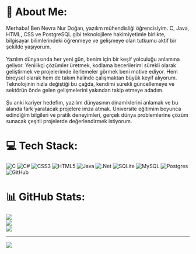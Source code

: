 # 💫 About Me:
Merhaba! Ben Nevra Nur Doğan, yazılım mühendisliği öğrencisiyim. C, Java, HTML, CSS ve PostgreSQL gibi teknolojilere hakimiyetimle birlikte, bilgisayar bilimlerindeki öğrenmeye ve gelişmeye olan tutkumu aktif bir şekilde yaşıyorum.<br><br>Yazılım dünyasında her yeni gün, benim için bir keşif yolculuğu anlamına geliyor. Yenilikçi çözümler üretmek, kodlama becerilerimi sürekli olarak geliştirmek ve projelerimde ilerlemeler görmek beni motive ediyor. Hem bireysel olarak hem de takım halinde çalışmaktan büyük keyif alıyorum. Teknolojinin hızla değiştiği bu çağda, kendimi sürekli güncellemeye ve sektörün önde gelen gelişmelerini yakından takip etmeye adadım.<br><br>Şu anki kariyer hedefim, yazılım dünyasının dinamiklerini anlamak ve bu alanda fark yaratacak projelere imza atmak. Üniversite eğitimim boyunca edindiğim bilgileri ve pratik deneyimleri, gerçek dünya problemlerine çözüm sunacak çeşitli projelerde değerlendirmek istiyorum.


# 💻 Tech Stack:
![C](https://img.shields.io/badge/c-%2300599C.svg?style=for-the-badge&logo=c&logoColor=white) ![C#](https://img.shields.io/badge/c%23-%23239120.svg?style=for-the-badge&logo=csharp&logoColor=white) ![CSS3](https://img.shields.io/badge/css3-%231572B6.svg?style=for-the-badge&logo=css3&logoColor=white) ![HTML5](https://img.shields.io/badge/html5-%23E34F26.svg?style=for-the-badge&logo=html5&logoColor=white) ![Java](https://img.shields.io/badge/java-%23ED8B00.svg?style=for-the-badge&logo=openjdk&logoColor=white) ![.Net](https://img.shields.io/badge/.NET-5C2D91?style=for-the-badge&logo=.net&logoColor=white) ![SQLite](https://img.shields.io/badge/sqlite-%2307405e.svg?style=for-the-badge&logo=sqlite&logoColor=white) ![MySQL](https://img.shields.io/badge/mysql-4479A1.svg?style=for-the-badge&logo=mysql&logoColor=white) ![Postgres](https://img.shields.io/badge/postgres-%23316192.svg?style=for-the-badge&logo=postgresql&logoColor=white) ![GitHub](https://img.shields.io/badge/github-%23121011.svg?style=for-the-badge&logo=github&logoColor=white)
# 📊 GitHub Stats:
![](https://github-readme-stats.vercel.app/api?username=NevraNurDogan&theme=dark&hide_border=false&include_all_commits=false&count_private=false)<br/>
![](https://github-readme-streak-stats.herokuapp.com/?user=NevraNurDogan&theme=dark&hide_border=false)<br/>
![](https://github-readme-stats.vercel.app/api/top-langs/?username=NevraNurDogan&theme=dark&hide_border=false&include_all_commits=false&count_private=false&layout=compact)

---
[![](https://visitcount.itsvg.in/api?id=NevraNurDogan&icon=6&color=3)](https://visitcount.itsvg.in)

<!-- Proudly created with GPRM ( https://gprm.itsvg.in ) -->

